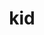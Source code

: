 ---
category: 3-letters
denotation: null
name: kid
reference_link: https://www.etymonline.com/word/kid
root_language: null
root_name: null
title: kid
type: free
word_sums:
- respelling: kid
  sum: 'Kid + '
---